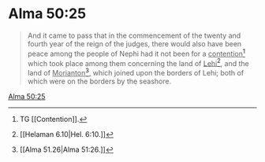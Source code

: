# Alma 50:25

> And it came to pass that in the commencement of the twenty and fourth year of the reign of the judges, there would also have been peace among the people of Nephi had it not been for a <u>contention</u>[^a] which took place among them concerning the land of <u>Lehi</u>[^b], and the land of <u>Morianton</u>[^c], which joined upon the borders of Lehi; both of which were on the borders by the seashore.

[Alma 50:25](https://www.churchofjesuschrist.org/study/scriptures/bofm/alma/50?lang=eng&id=p25#p25)


[^a]: TG [[Contention]].
[^b]: [[Helaman 6.10|Hel. 6:10.]]
[^c]: [[Alma 51.26|Alma 51:26.]]
